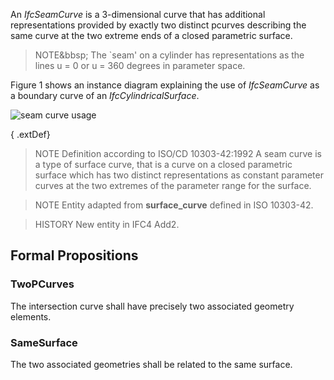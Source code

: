 An _IfcSeamCurve_ is a 3-dimensional curve that has additional representations provided by exactly two distinct pcurves describing the same curve at the two extreme ends of a closed parametric surface.

<!-- end of short definition -->


> NOTE&bbsp; The `seam' on a cylinder has representations as the lines u = 0 or u = 360 degrees in parameter space.

Figure 1 shows an instance diagram explaining the use of _IfcSeamCurve_ as a boundary curve of an _IfcCylindricalSurface_.

![seam curve usage](../../../../figures/ifcseamcurve_01.png "Figure 1 — use of a seam curve bounding a cylindrical surface")

{ .extDef}
> NOTE Definition according to ISO/CD 10303-42:1992
> A seam curve is a type of surface curve, that is a curve on a closed parametric surface which has two distinct representations as constant parameter curves at the two extremes of the parameter range for the surface.

> NOTE Entity adapted from **surface_curve** defined in ISO 10303-42.

> HISTORY New entity in IFC4 Add2.

## Formal Propositions

### TwoPCurves
The intersection curve shall have precisely two associated geometry elements.

### SameSurface
The two associated geometries shall be related to the same surface.
